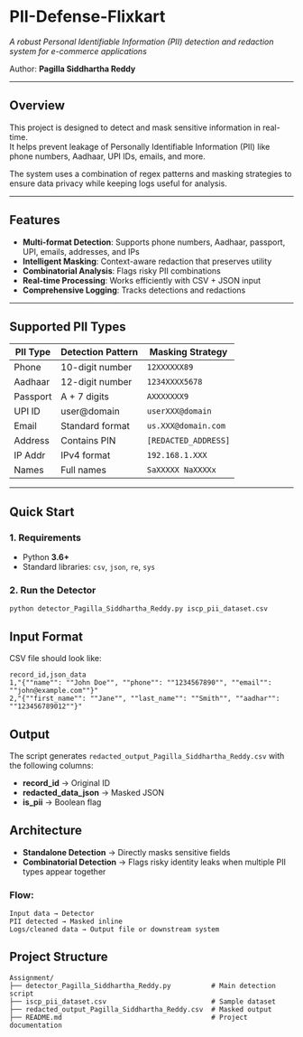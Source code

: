 # PII-Defense-Flixkart
*A robust Personal Identifiable Information (PII) detection and redaction system for e-commerce applications*  

Author: **Pagilla Siddhartha Reddy**

---

##  Overview
This project is designed to detect and mask sensitive information in real-time.  
It helps prevent leakage of Personally Identifiable Information (PII) like phone numbers, Aadhaar, UPI IDs, emails, and more.  

The system uses a combination of regex patterns and masking strategies to ensure data privacy while keeping logs useful for analysis.

---

##  Features
- **Multi-format Detection**: Supports phone numbers, Aadhaar, passport, UPI, emails, addresses, and IPs  
- **Intelligent Masking**: Context-aware redaction that preserves utility  
- **Combinatorial Analysis**: Flags risky PII combinations  
- **Real-time Processing**: Works efficiently with CSV + JSON input  
- **Comprehensive Logging**: Tracks detections and redactions  

---

##  Supported PII Types

| PII Type  | Detection Pattern | Masking Strategy      |
|-----------|------------------|------------------------|
| Phone     | 10-digit number  | `12XXXXXX89`           |
| Aadhaar   | 12-digit number  | `1234XXXX5678`         |
| Passport  | A + 7 digits     | `AXXXXXXX9`            |
| UPI ID    | user@domain      | `userXXX@domain`       |
| Email     | Standard format  | `us.XXX@domain.com`    |
| Address   | Contains PIN     | `[REDACTED_ADDRESS]`   |
| IP Addr   | IPv4 format      | `192.168.1.XXX`        |
| Names     | Full names       | `SaXXXXX NaXXXXx`      |

---

## Quick Start

### 1. Requirements
- Python **3.6+**
- Standard libraries: `csv`, `json`, `re`, `sys`

### 2\. Run the Detector



```
python detector_Pagilla_Siddhartha_Reddy.py iscp_pii_dataset.csv
```

 Input Format
---------------

CSV file should look like:


```
record_id,json_data
1,"{""name"": ""John Doe"", ""phone"": ""1234567890"", ""email"": ""john@example.com""}"
2,"{""first_name"": ""Jane"", ""last_name"": ""Smith"", ""aadhar"": ""123456789012""}"
```

 Output
---------

The script generates `redacted_output_Pagilla_Siddhartha_Reddy.csv` with the following columns:

-   **record_id** → Original ID
-   **redacted_data_json** → Masked JSON
-   **is_pii** → Boolean flag

 Architecture
---------------

-   **Standalone Detection** → Directly masks sensitive fields
-   **Combinatorial Detection** → Flags risky identity leaks when multiple PII types appear together

### Flow:

```
Input data → Detector
PII detected → Masked inline
Logs/cleaned data → Output file or downstream system
```

 Project Structure
--------------------

```
Assignment/
├── detector_Pagilla_Siddhartha_Reddy.py          # Main detection script
├── iscp_pii_dataset.csv                          # Sample dataset
├── redacted_output_Pagilla_Siddhartha_Reddy.csv  # Masked output
├── README.md                                     # Project documentation
```
